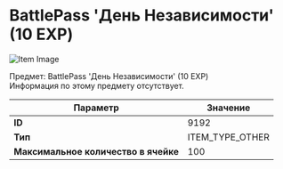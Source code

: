 # BattlePass 'День Независимости' (10 EXP)

![Item Image](../img/9192.webp?raw=true)

Предмет: BattlePass 'День Независимости' (10 EXP)<br>Информация по этому предмету отсутствует.


| Параметр | Значение |
|----------|----------|
| **ID** | 9192 |
| **Тип** | ITEM_TYPE_OTHER |
| **Максимальное количество в ячейке** | 100 |

